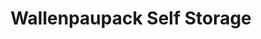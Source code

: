 ---
title: "Wallenpaupack Self Storage"
url: /greentown/wallenpaupack-self-storage/
shop: storage rental
---